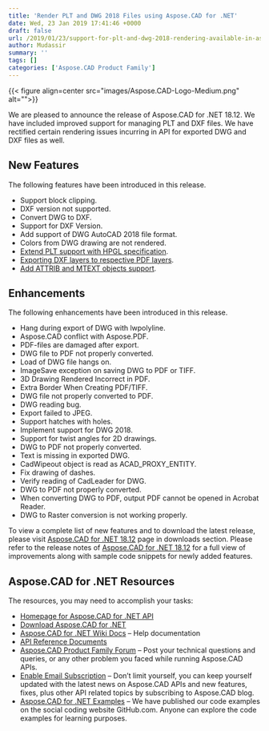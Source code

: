 ```yaml
---
title: 'Render PLT and DWG 2018 Files using Aspose.CAD for .NET'
date: Wed, 23 Jan 2019 17:41:46 +0000
draft: false
url: /2019/01/23/support-for-plt-and-dwg-2018-rendering-available-in-aspose.cad/
author: Mudassir
summary: ''
tags: []
categories: ['Aspose.CAD Product Family']
---
```




{{< figure align=center src="images/Aspose.CAD-Logo-Medium.png" alt="">}}


We are pleased to announce the release of Aspose.CAD for .NET 18.12. We have included improved support for managing PLT and DXF files. We have rectified certain rendering issues incurring in API for exported DWG and DXF files as well.

## New Features

The following features have been introduced in this release.

*   Support block clipping.
*   DXF version not supported.
*   Convert DWG to DXF.
*   Support for DXF Version.
*   Add support of DWG AutoCAD 2018 file format.
*   Colors from DWG drawing are not rendered.
*   [Extend PLT support with HPGL specification][1].
*   [Exporting DXF layers to respective PDF layers][2].
*   [Add ATTRIB and MTEXT objects support][3].

## Enhancements

The following enhancements have been introduced in this release.

*   Hang during export of DWG with lwpolyline.
*   Aspose.CAD conflict with Aspose.PDF.
*   PDF-files are damaged after export.
*   DWG file to PDF not properly converted.
*   Load of DWG file hangs on.
*   ImageSave exception on saving DWG to PDF or TIFF.
*   3D Drawing Rendered Incorrect in PDF.
*   Extra Border When Creating PDF/TIFF.
*   DWG file not properly converted to PDF.
*   DWG reading bug.
*   Export failed to JPEG.
*   Support hatches with holes.
*   Implement support for DWG 2018.
*   Support for twist angles for 2D drawings.
*   DWG to PDF not properly converted.
*   Text is missing in exported DWG.
*   CadWipeout object is read as ACAD\_PROXY\_ENTITY.
*   Fix drawing of dashes.
*   Verify reading of CadLeader for DWG.
*   DWG to PDF not properly converted.
*   When converting DWG to PDF, output PDF cannot be opened in Acrobat Reader.
*   DWG to Raster conversion is not working properly.

To view a complete list of new features and to download the latest release, please visit [Aspose.CAD for .NET 18.12][4] page in downloads section. Please refer to the release notes of [Aspose.CAD for .NET 18.12][5] for a full view of improvements along with sample code snippets for newly added features.

## Aspose.CAD for .NET Resources

The resources, you may need to accomplish your tasks:

*   [Homepage for Aspose.CAD for .NET API][6]
*   [Download Aspose.CAD for .NET][7]
*   [Aspose.CAD for .NET Wiki Docs][8] – Help documentation
*   [API Reference Documents][9]
*   [Aspose.CAD Product Family Forum][10] – Post your technical questions and queries, or any other problem you faced while running Aspose.CAD APIs.
*   [Enable Email Subscription][11] – Don’t limit yourself, you can keep yourself updated with the latest news on Aspose.CAD APIs and new features, fixes, plus other API related topics by subscribing to Aspose.CAD blog.
*   [Aspose.CAD for .NET Examples][12] – We have published our code examples on the social coding website GitHub.com. Anyone can explore the code examples for learning purposes.




[1]: https://docs.aspose.com/display/cadnet/PLT+Drawings#PLTDrawings-ExportPLTtoPDF
[2]: https://docs.aspose.com/display/cadnet/DXF+Drawings#DXFDrawings-ExportingSpecificLayerofDXFDrawingstoPDF
[3]: https://docs.aspose.com/display/cadnet/Setting+ATTRIB+and+MTEXT+objects
[4]: https://downloads.aspose.com/cad/net/new-releases/aspose.cad-for-.net-18.12/
[5]: https://docs.aspose.com/display/CADNET/Aspose.CAD+for+.NET+18.12+-+Release+Notes
[6]: https://products.aspose.com/cad/net
[7]: https://downloads.aspose.com/cad/net
[8]: https://docs.aspose.com/display/cadnet/Home
[9]: https://apireference.aspose.com/net/cad
[10]: https://forum.aspose.com/c/cad
[11]: https://blog.aspose.com/category/aspose-products/aspose.cad-product-family/
[12]: https://github.com/aspose-cad/Aspose.CAD-for-.NET




